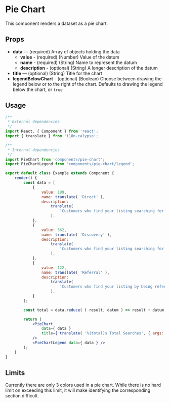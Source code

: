 # Pie Chart

This component renders a dataset as a pie chart.

## Props 

* **data** — (required) Array of objects holding the data
	* **value** - (required) (Number) Value of the datum
	* **name** - (required) (String) Name to represent the datum
	* **description** - (optional) (String) A longer description of the datum 
* **title** — (optional) (String) Title for the chart
* **legendBelowChart** - (optional) (Boolean) Choose between drawing the legend below or to the right of the chart. Defaults to drawing the legend below the chart, or `true`

## Usage

```jsx
/**
 * External dependencies
 */
import React, { Component } from 'react';
import { translate } from 'i18n-calypso';

/**
 * Internal dependencies
 */
import PieChart from 'components/pie-chart';
import PieChartLegend from 'components/pie-chart/legend';

export default class Example extends Component {
	render() {
		const data = [
			{
				value: 189,
				name: translate( 'Direct' ),
				description:
					translate(
						'Customers who find your listing searching for your business or address'
					),
			},
			{
				value: 362,
				name: translate( 'Discovery' ),
				description:
					translate(
						'Customers who find your listing searching for a category, product, or service'
					),
			},
			{
				value: 122,
				name: translate( 'Referral' ),
				description:
					translate(
						'Customers who find your listing by being referred from another type of search'
					),
			}
		];

		const total = data.reduce( ( result, datum ) => result + datum.value, 0 );

		return (
			<PieChart
				data={ data }
				title={ translate( '%(total)s Total Searches', { args: { total } } ) }
			/>
			<PieChartLegend data={ data } />
		);
	}
}
```

## Limits

Currently there are only 3 colors used in a pie chart. While there is no hard limit on exceeding this limit, it will make identifying the corresponding section difficult.
